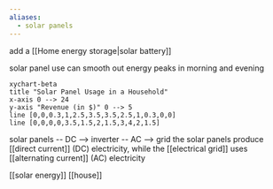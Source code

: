 ```yaml
---
aliases:
  - solar panels
---
```

add a [[Home energy storage|solar battery]] 

solar panel use can smooth out energy peaks in morning and evening
```mermaid
xychart-beta
title "Solar Panel Usage in a Household"
x-axis 0 --> 24
y-axis "Revenue (in $)" 0 --> 5
line [0,0,0.3,1,2.5,3.5,3.5,2.5,1,0.3,0,0]
line [0,0,0,0,3.5,1.5,2,1.5,3,4,2,1.5]
```

solar panels -- DC --> inverter -- AC --> grid
the solar panels produce [[direct current]] (DC) electricity, while the [[electrical grid]] uses [[alternating current]] (AC) electricity

[[solar energy]]
[[house]]